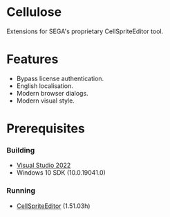 # Cellulose
Extensions for SEGA's proprietary CellSpriteEditor tool.

# Features
- Bypass license authentication.
- English localisation.
- Modern browser dialogs.
- Modern visual style.

# Prerequisites
### Building
- [Visual Studio 2022](https://visualstudio.microsoft.com/vs/)
- Windows 10 SDK (10.0.19041.0)

### Running
- [CellSpriteEditor](https://archive.org/details/cell-sprite-editor-sdk) (1.51.03h)
